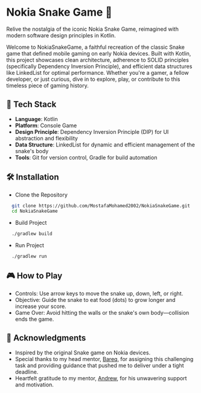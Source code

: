 # Nokia Snake Game 🐍

Relive the nostalgia of the iconic Nokia Snake Game, reimagined with modern software design principles in Kotlin.

Welcome to NokiaSnakeGame, a faithful recreation of the classic Snake game that defined mobile gaming on early Nokia devices. Built with Kotlin, this project showcases clean architecture, adherence to SOLID principles (specifically Dependency Inversion Principle), and efficient data structures like LinkedList for optimal performance. Whether you're a gamer, a fellow developer, or just curious, dive in to explore, play, or contribute to this timeless piece of gaming history.
## 🚀 Tech Stack
- **Language**: Kotlin
- **Platform**: Console Game
- **Design Principle**: Dependency Inversion Principle (DIP) for UI abstraction and flexibility
- **Data Structure**: LinkedList for dynamic and efficient management of the snake's body
- **Tools**: Git for version control, Gradle for build automation
## 🛠️ Installation

- Clone the Repository

```bash
  git clone https://github.com/MostafaMohamed2002/NokiaSnakeGame.git
  cd NokiaSnakeGame
```

- Build Project
```bash
  ./gradlew build
```
- Run Project 
```bash
  ./gradlew run 
```

## 🎮 How to Play

- Controls: Use arrow keys to move the snake up, down, left, or right.
- Objective: Guide the snake to eat food (dots) to grow longer and increase your score.
- Game Over: Avoid hitting the walls or the snake's own body—collision ends the game.
## 🙏 Acknowledgments
- Inspired by the original Snake game on Nokia devices.
- Special thanks to my head mentor, [Bareq](https://www.linkedin.com/in/bareq/), for assigning this challenging task and providing guidance that pushed me to deliver under a tight deadline.
- Heartfelt gratitude to my mentor, [Andrew](https://www.linkedin.com/in/andrew-abo-alhana-a47349198/?originalSubdomain=eg), for his unwavering support and motivation.